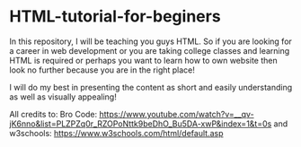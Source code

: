 # HTML-tutorial-for-beginers

In this repository, I will be teaching you guys HTML.
So if you are looking for a career in web development
or you are taking college classes and learning HTML
is required or perhaps you want to learn how to
own website then look no further because
you are in the right place!

I will do my best in presenting the content as
short and easily understanding as well as visually appealing!

All credits to: Bro Code:
https://www.youtube.com/watch?v=__qv-jK6nno&list=PLZPZq0r_RZOPoNttk9beDhO_Bu5DA-xwP&index=1&t=0s
and w3schools: https://www.w3schools.com/html/default.asp
